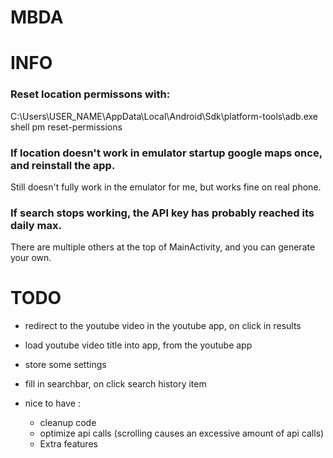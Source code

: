 # MBDA

# INFO
### Reset location permissons with: 
C:\Users\USER_NAME\AppData\Local\Android\Sdk\platform-tools\adb.exe shell pm reset-permissions

### If location doesn't work in emulator startup google maps once, and reinstall the app.
Still doesn't fully work in the emulator for me, but works fine on real phone.

### If search stops working, the API key has probably reached its daily max.
There are multiple others at the top of MainActivity, and you can generate your own.

# TODO
* redirect to the youtube video in the youtube app, on click in results
* load youtube video title into app, from the youtube app
* store some settings 
* fill in searchbar, on click search history item

* nice to have :
   * cleanup code
   * optimize api calls (scrolling causes an excessive amount of api calls)
   * Extra features
